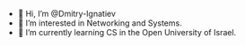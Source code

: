 - 👋 Hi, I’m @Dmitry-Ignatiev
- 👀 I’m interested in Networking and Systems.
- 🌱 I’m currently learning CS in the Open University of Israel.


<!---
Dmitry-Ignatiev/Dmitry-Ignatiev is a ✨ special ✨ repository because its `README.md` (this file) appears on your GitHub profile.
You can click the Preview link to take a look at your changes.
--->
